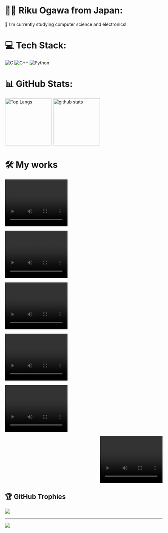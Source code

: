 # 	:man_student:  Riku Ogawa from Japan:
🔭 I’m currently studying computer science and electronics!


# 💻 Tech Stack:
![C](https://img.shields.io/badge/c-%2300599C.svg?style=for-the-badge&logo=c&logoColor=white) ![C++](https://img.shields.io/badge/c++-%2300599C.svg?style=for-the-badge&logo=c%2B%2B&logoColor=white) ![Python](https://img.shields.io/badge/python-3670A0?style=for-the-badge&logo=python&logoColor=ffdd54)
# 📊 GitHub Stats:
<p align="left"> 
  <img alt="Top Langs" height="150px" src="https://github-readme-stats.vercel.app/api?username=matapaku&theme=dark&hide_border=false&include_all_commits=false&count_private=true" />
  <img alt="github stats" height="150px" src="https://github-readme-stats.vercel.app/api/top-langs/?username=matapaku&theme=dark&hide_border=false&include_all_commits=false&count_private=true&layout=compact" />
</p>



# :hammer_and_wrench: My works
<p align="left"> 
  <video height="150px" width="200px"src="[https://github.com/user-attachments/assets/5aedfe55-0d25-40cf-b019-44a4447a0556](https://github.com/user-attachments/assets/b052d664-69ed-4c63-8eee-c99e2dfea692)" controls></video>
</p>
<p align="left"> 
  <video height="150px" width="200px"src="https://github.com/user-attachments/assets/5aedfe55-0d25-40cf-b019-44a4447a0556" controls></video>
</p>

<p align="left"> 
  <video height="150px" width="200px"src="https://github.com/user-attachments/assets/184f13cd-0832-408d-b428-f130857bc2a6" controls></video>
</p>

<p align="left"> 
  <video height="150px" width="200px"src="https://github.com/user-attachments/assets/a1bbbad9-44ea-4d85-ad3f-b9c9d023af69" controls></video>
</p>

<p align="left"> 
  <video height="150px" width="200px"src="https://github.com/user-attachments/assets/e8cb852e-b36b-42c6-9755-eb7003a7a2f5" controls></video>
</p>



<p align="right"> 
  <video height="150px" width="200px"src="https://github.com/user-attachments/assets/679aa33d-372d-4217-a944-0070332948ca" controls></video>
</p>


## 🏆 GitHub Trophies
![](https://github-profile-trophy.vercel.app/?username=matapaku&theme=radical&no-frame=false&no-bg=true&margin-w=4)

---
[![](https://visitcount.itsvg.in/api?id=matapaku&icon=0&color=0)](https://visitcount.itsvg.in)

<!-- Proudly created with GPRM ( https://gprm.itsvg.in ) -->



